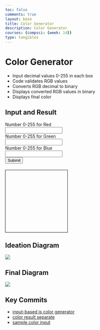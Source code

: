 ```yaml
---
toc: false
comments: true
layout: base
title: Color Generator
description: Color Generator
courses: {compsci: {week: 14}}
type: tangibles
---
```



# Color Generator

- Input decimal values 0-255 in each box
- Code validates RGB values
- Converts RGB decimal to binary
- Displays converted RGB values in binary
- Displays final color

## Input and Result

<html lang="en">
<head>
    <meta charset="UTF-8">
    <meta name="viewport" content="width=device-width, initial-scale=1.0">
    <title>Color Generator</title>
    <style>
        #result {
            margin-top: 20px;
            width: 200px;
            height: 200px;
            border: 1px solid #000;
        }
        #colorText {
            margin-top: 10px;
        }
    </style>
    <script>
        function translateColor(event) {
            event.preventDefault();
            // get input values
            var redValue = document.getElementById("redValue").value;
            var greenValue = document.getElementById("greenValue").value;
            var blueValue = document.getElementById("blueValue").value;
            // validate input values (must be between 0 and 255)
            if (!isValidInput(redValue) || !isValidInput(greenValue) || !isValidInput(blueValue)) {
                alert("Please enter valid numbers between 0 and 255.");
                return;
            }
            // convert inputs to binary
            var redBinary = decimalToBinary(redValue);
            var greenBinary = decimalToBinary(greenValue);
            var blueBinary = decimalToBinary(blueValue);
            // display binary output
            document.getElementById("colorText").innerHTML = `
                <p>Red: ${redBinary}</p>
                <p>Green: ${greenBinary}</p>
                <p>Blue: ${blueBinary}</p>
            `;
            // calculate the final color
            var finalColor = "rgb(" + redValue + "," + greenValue + "," + blueValue + ")";
            // display the final color
            document.getElementById("result").style.backgroundColor = finalColor;
        }
        function decimalToBinary(decimalValue) {
            return parseInt(decimalValue).toString(2);
        }
        function isValidInput(value) {
            return !isNaN(value) && parseInt(value) >= 0 && parseInt(value) <= 255;
        }
    </script>
</head>
<body>
    <form onsubmit="translateColor(event)">
        <label for="redValue">Number 0-255 for Red</label><br>
        <input type="number" id="redValue" name="redValue" required><br>
        <label for="greenValue">Number 0-255 for Green</label><br>
        <input type="number" id="greenValue" name="greenValue" required><br>
        <label for="blueValue">Number 0-255 for Blue</label><br>
        <input type="number" id="blueValue" name="blueValue" required><br>
        <input type="submit" value="Submit">
    </form>
    <div id="result"></div>
    <div id="colorText"></div>
</body>
</html>


## Ideation Diagram

<img src = "https://media.discordapp.net/attachments/1174540464951676969/1174591418451369994/image.png?ex=65682681&is=6555b181&hm=10da97d668d2ce6c0e1dea11fd5e9fd743ab5dacc88778b282c5017d15aa1c79&=&width=1333&height=993">


## Final Diagram

<img src = "https://media.discordapp.net/attachments/796087225535168512/1182042253544390677/image.png?ex=658341a2&is=6570cca2&hm=b9f88c35b358da82ba5c602f1066a93376ce8719f7de9bb61972c69f27a1e644&=&format=webp&quality=lossless&width=1189&height=993">



## Key Commits

- <a href="https://github.com/trevorhuang1/cpt_warmup/commit/8bf1214933ef5cbe29572b1d4caa4a233b67532a">input-based js color generator</a>
- <a href="https://github.com/trevorhuang1/cpt_warmup/commit/e7fc72d08a77e54c11d55395bd2c14881b9efd5c">color result separate</a>
- <a href="https://github.com/trevorhuang1/cpt_warmup/commit/a9aa10d3a696960b662604dc98f4ea624c7f5fe5">sample color input</a>

<script src="https://utteranc.es/client.js"
        repo="trevorhuang1/cpt_warmup"
        issue-term="pathname"
        theme="github-light"
        crossorigin="anonymous"
        async>
</script>

